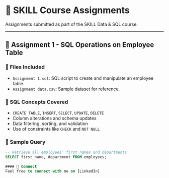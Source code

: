 # 📘 SKILL Course Assignments

Assignments submitted as part of the SKILL Data & SQL course.

---

## 📘 Assignment 1 - SQL Operations on Employee Table

### 📁 Files Included
- `Assignment 1.sql`: SQL script to create and manipulate an employee table.
- `Assignment data.csv`: Sample dataset for reference.

### 📌 SQL Concepts Covered
- `CREATE TABLE`, `INSERT`, `SELECT`, `UPDATE`, `DELETE`
- Column alterations and schema updates
- Data filtering, sorting, and validation
- Use of constraints like `CHECK` and `NOT NULL`

### 🚀 Sample Query
```sql
-- Retrieve all employees’ first names and departments
SELECT first_name, department FROM employees;
---
#### 🔗 Connect
Feel free to connect with me on [LinkedIn]
